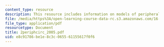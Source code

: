 ```yaml
---
content_type: resource
description: This resource includes information on models of peripheral circulation.
file: /media/https%3A/open-learning-course-data-rc.s3.amazonaws.com/16-423j-aerospace-biomedical-and-life-support-engineering-spring-2006/e8c91786be1e8c3c065561155617f0f6_2periphcirc_2005.pdf
file_type: application/pdf
resourcetype: Document
title: 2periphcirc_2005.pdf
uid: e8c91786-be1e-8c3c-0655-61155617f0f6
---
```

